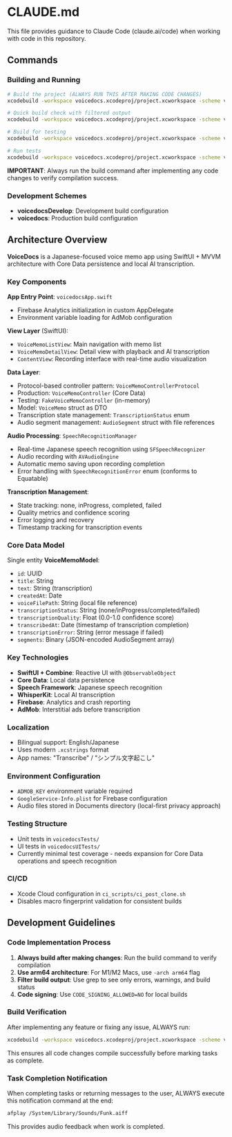 # CLAUDE.md

This file provides guidance to Claude Code (claude.ai/code) when working with code in this repository.

## Commands

### Building and Running

```bash
# Build the project (ALWAYS RUN THIS AFTER MAKING CODE CHANGES)
xcodebuild -workspace voicedocs.xcodeproj/project.xcworkspace -scheme voicedocs -configuration Debug -sdk iphonesimulator -arch arm64 build CODE_SIGNING_ALLOWED=NO

# Quick build check with filtered output
xcodebuild -workspace voicedocs.xcodeproj/project.xcworkspace -scheme voicedocs -configuration Debug -sdk iphonesimulator -arch arm64 build CODE_SIGNING_ALLOWED=NO | grep -E "(error:|warning:|FAILED|SUCCEEDED)"

# Build for testing
xcodebuild -workspace voicedocs.xcodeproj/project.xcworkspace -scheme voicedocs -configuration Debug build-for-testing

# Run tests
xcodebuild -workspace voicedocs.xcodeproj/project.xcworkspace -scheme voicedocs -configuration Debug test
```

**IMPORTANT**: Always run the build command after implementing any code changes to verify compilation success.

### Development Schemes
- **voicedocsDevelop**: Development build configuration
- **voicedocs**: Production build configuration

## Architecture Overview

**VoiceDocs** is a Japanese-focused voice memo app using SwiftUI + MVVM architecture with Core Data persistence and local AI transcription.

### Key Components

**App Entry Point**: `voicedocsApp.swift`
- Firebase Analytics initialization in custom AppDelegate
- Environment variable loading for AdMob configuration

**View Layer** (SwiftUI):
- `VoiceMemoListView`: Main navigation with memo list
- `VoiceMemoDetailView`: Detail view with playback and AI transcription
- `ContentView`: Recording interface with real-time audio visualization

**Data Layer**:
- Protocol-based controller pattern: `VoiceMemoControllerProtocol`
- Production: `VoiceMemoController` (Core Data)
- Testing: `FakeVoiceMemoController` (in-memory)
- Model: `VoiceMemo` struct as DTO
- Transcription state management: `TranscriptionStatus` enum
- Audio segment management: `AudioSegment` struct with file references

**Audio Processing**: `SpeechRecognitionManager`
- Real-time Japanese speech recognition using `SFSpeechRecognizer`
- Audio recording with `AVAudioEngine`
- Automatic memo saving upon recording completion
- Error handling with `SpeechRecognitionError` enum (conforms to Equatable)

**Transcription Management**:
- State tracking: none, inProgress, completed, failed
- Quality metrics and confidence scoring
- Error logging and recovery
- Timestamp tracking for transcription events

### Core Data Model

Single entity **VoiceMemoModel**:
- `id`: UUID
- `title`: String
- `text`: String (transcription)
- `createdAt`: Date
- `voiceFilePath`: String (local file reference)
- `transcriptionStatus`: String (none/inProgress/completed/failed)
- `transcriptionQuality`: Float (0.0-1.0 confidence score)
- `transcribedAt`: Date (timestamp of transcription completion)
- `transcriptionError`: String (error message if failed)
- `segments`: Binary (JSON-encoded AudioSegment array)

### Key Technologies
- **SwiftUI + Combine**: Reactive UI with `@ObservableObject`
- **Core Data**: Local data persistence
- **Speech Framework**: Japanese speech recognition
- **WhisperKit**: Local AI transcription
- **Firebase**: Analytics and crash reporting
- **AdMob**: Interstitial ads before transcription

### Localization
- Bilingual support: English/Japanese
- Uses modern `.xcstrings` format
- App names: "Transcribe" / "シンプル文字起こし"

### Environment Configuration
- `ADMOB_KEY` environment variable required
- `GoogleService-Info.plist` for Firebase configuration
- Audio files stored in Documents directory (local-first privacy approach)

### Testing Structure
- Unit tests in `voicedocsTests/`
- UI tests in `voicedocsUITests/`
- Currently minimal test coverage - needs expansion for Core Data operations and speech recognition

### CI/CD

- Xcode Cloud configuration in `ci_scripts/ci_post_clone.sh`
- Disables macro fingerprint validation for consistent builds

## Development Guidelines

### Code Implementation Process

1. **Always build after making changes**: Run the build command to verify compilation
2. **Use arm64 architecture**: For M1/M2 Macs, use `-arch arm64` flag
3. **Filter build output**: Use grep to see only errors, warnings, and build status
4. **Code signing**: Use `CODE_SIGNING_ALLOWED=NO` for local builds

### Build Verification

After implementing any feature or fixing any issue, ALWAYS run:

```bash
xcodebuild -workspace voicedocs.xcodeproj/project.xcworkspace -scheme voicedocs -configuration Debug -sdk iphonesimulator -arch arm64 build CODE_SIGNING_ALLOWED=NO | grep -E "(error:|warning:|FAILED|SUCCEEDED)"
```

This ensures all code changes compile successfully before marking tasks as complete.

### Task Completion Notification

When completing tasks or returning messages to the user, ALWAYS execute this notification command at the end:

```bash
afplay /System/Library/Sounds/Funk.aiff
```

This provides audio feedback when work is completed.